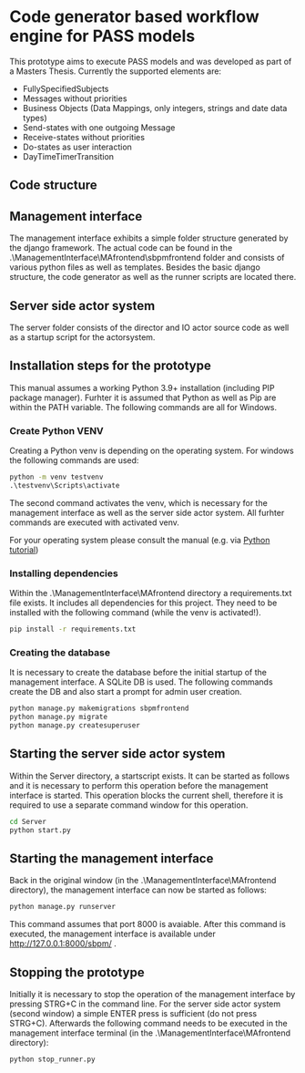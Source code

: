 # Code generator based workflow engine for PASS models

This prototype aims to execute PASS models and was developed as part of a Masters Thesis.
Currently the supported elements are:
- FullySpecifiedSubjects
- Messages without priorities
- Business Objects (Data Mappings, only integers, strings and date data types)
- Send-states with one outgoing Message
- Receive-states without priorities
- Do-states as user interaction
- DayTimeTimerTransition

## Code structure

## Management interface
The management interface exhibits a simple folder structure generated by the django framework.
The actual code can be found in the .\ManagementInterface\MAfrontend\sbpmfrontend folder and consists of various python files as well as templates.
Besides the basic django structure, the code generator as well as the runner scripts are located there.

## Server side actor system

The server folder consists of the director and IO actor source code as well as a startup script for the actorsystem.

## Installation steps for the prototype
This manual assumes a working Python 3.9+ installation (including PIP package manager). Furhter it is assumed that Python as well as Pip are within the PATH variable. The following commands are all for Windows.

### Create Python VENV

Creating a Python venv is depending on the operating system.
For windows the following commands are used:
```cmd
python -m venv testvenv
.\testvenv\Scripts\activate
```
The second command activates the venv, which is necessary for the management interface as well as the server side actor system. All furhter commands are executed with activated venv.

For your operating system please consult the manual (e.g. via [Python tutorial](https://docs.python.org/3/tutorial/venv.html))

### Installing dependencies

Within the .\ManagementInterface\MAfrontend directory a requirements.txt file exists. It includes all dependencies for this project. They need to be installed with the following command (while the venv is activated!).
```cmd
pip install -r requirements.txt
```
### Creating the database

It is necessary to create the database before the initial startup of the management interface. A SQLite DB is used.
The following commands create the DB and also start a prompt for admin user creation.
```cmd
python manage.py makemigrations sbpmfrontend
python manage.py migrate
python manage.py createsuperuser
```
## Starting the server side actor system

Within the Server directory, a startscript exists. It can be started as follows and it is necessary to perform this operation before the management interface is started. This operation blocks the current shell, therefore it is required to use a separate command window for this operation.
```cmd
cd Server
python start.py
```

## Starting the management interface

Back in the original window (in the .\ManagementInterface\MAfrontend directory), the management interface can now be started as follows:
```cmd
python manage.py runserver
```
This command assumes that port 8000 is avaiable. After this command is executed, the management interface is available under http://127.0.0.1:8000/sbpm/ .

## Stopping the prototype

Initially it is necessary to stop the operation of the management interface by pressing STRG+C in the command line.
For the server side actor system (second window) a simple ENTER press is sufficient (do not press STRG+C).
Afterwards the following command needs to be executed in the management interface terminal (in the .\ManagementInterface\MAfrontend directory):

```cmd
python stop_runner.py
```
